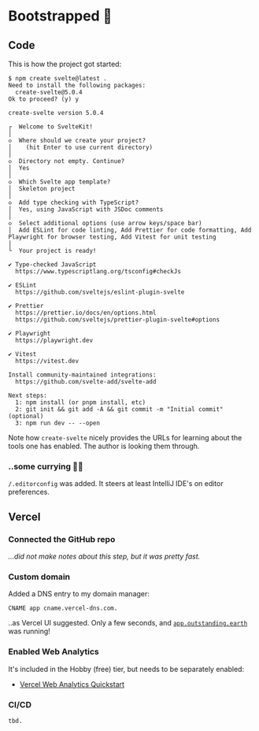 # Bootstrapped 🥾

## Code

This is how the project got started:

```
$ npm create svelte@latest .
Need to install the following packages:
  create-svelte@5.0.4
Ok to proceed? (y) y

create-svelte version 5.0.4

┌  Welcome to SvelteKit!
│
◇  Where should we create your project?
│    (hit Enter to use current directory)
│
◇  Directory not empty. Continue?
│  Yes
│
◇  Which Svelte app template?
│  Skeleton project
│
◇  Add type checking with TypeScript?
│  Yes, using JavaScript with JSDoc comments
│
◇  Select additional options (use arrow keys/space bar)
│  Add ESLint for code linting, Add Prettier for code formatting, Add Playwright for browser testing, Add Vitest for unit testing
│
└  Your project is ready!

✔ Type-checked JavaScript
  https://www.typescriptlang.org/tsconfig#checkJs

✔ ESLint
  https://github.com/sveltejs/eslint-plugin-svelte

✔ Prettier
  https://prettier.io/docs/en/options.html
  https://github.com/sveltejs/prettier-plugin-svelte#options

✔ Playwright
  https://playwright.dev

✔ Vitest
  https://vitest.dev

Install community-maintained integrations:
  https://github.com/svelte-add/svelte-add

Next steps:
  1: npm install (or pnpm install, etc)
  2: git init && git add -A && git commit -m "Initial commit" (optional)
  3: npm run dev -- --open

```

Note how `create-svelte` nicely provides the URLs for learning about the tools one has enabled. The author is looking them through.


### ..some currying 🍜🍛

`/.editorconfig` was added. It steers at least IntelliJ IDE's on editor preferences.


## Vercel

### Connected the GitHub repo

*...did not make notes about this step, but it was pretty fast.*

### Custom domain

Added a DNS entry to my domain manager:

```
CNAME app cname.vercel-dns.com.
```

..as Vercel UI suggested. Only a few seconds, and [`app.outstanding.earth`](https://app.outstanding.earth) was running!


### Enabled Web Analytics

It's included in the Hobby (free) tier, but needs to be separately enabled:

- [Vercel Web Analytics Quickstart](https://vercel.com/docs/concepts/analytics/quickstart)


### CI/CD

`tbd.`

